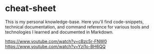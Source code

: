 # cheat-sheet

This is my personal knowledge-base. Here you'll find code-snippets, technical documentation, and command reference for various tools and technologies I learned and documented in Markdown.

https://www.youtube.com/watch?v=cBzc5r-FNW0
https://www.youtube.com/watch?v=Yzi1o-BH6QQ
